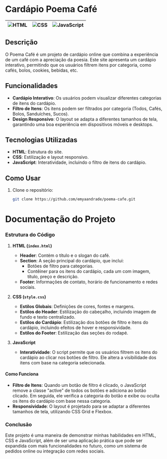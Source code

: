 # Cardápio Poema Café

| ![HTML](https://img.shields.io/badge/HTML-FF5722?style=flat-square&logo=html5&logoColor=white) | ![CSS](https://img.shields.io/badge/CSS-2196F3?style=flat-square&logo=css3&logoColor=white) | ![JavaScript](https://img.shields.io/badge/JavaScript-FBC02D?style=flat-square&logo=javascript&logoColor=black)|
| ---------------------------- | --------------------- | ----------------------|

## Descrição
O Poema Café é um projeto de cardápio online que combina a experiência de um café com a apreciação da poesia. Este site apresenta um cardápio interativo, permitindo que os usuários filtrem itens por categoria, como cafés, bolos, cookies, bebidas, etc.

## Funcionalidades
- **Cardápio Interativo**: Os usuários podem visualizar diferentes categorias de itens do cardápio.
- **Filtro de Itens**: Os itens podem ser filtrados por categoria (Todos, Cafés, Bolos, Sanduíches, Sucos).
- **Design Responsivo**: O layout se adapta a diferentes tamanhos de tela, garantindo uma boa experiência em dispositivos móveis e desktops.

## Tecnologias Utilizadas
- **HTML**: Estrutura do site.
- **CSS**: Estilização e layout responsivo.
- **JavaScript**: Interatividade, incluindo o filtro de itens do cardápio.

## Como Usar
1. Clone o repositório:
   ```bash
   git clone https://github.com/emyaandrade/poema-cafe.git


# Documentação do Projeto

### Estrutura do Código

1. **HTML (`index.html`)**
   - **Header**: Contém o título e o slogan do café.
   - **Section**: A seção principal do cardápio, que inclui:
     - Botões de filtro para categorias.
     - Contêiner para os itens do cardápio, cada um com imagem, título, preço e descrição.
   - **Footer**: Informações de contato, horário de funcionamento e redes sociais.

2. **CSS (`style.css`)**
   - **Estilos Globais**: Definições de cores, fontes e margens.
   - **Estilos do Header**: Estilização do cabeçalho, incluindo imagem de fundo e texto centralizado.
   - **Estilos do Cardápio**: Estilização dos botões de filtro e itens do cardápio, incluindo efeitos de hover e responsividade.
   - **Estilos do Footer**: Estilização das seções do rodapé.

3. **JavaScript**
   - **Interatividade**: O script permite que os usuários filtrem os itens do cardápio ao clicar nos botões de filtro. Ele altera a visibilidade dos itens com base na categoria selecionada.

#### Como Funciona

- **Filtro de Itens**: Quando um botão de filtro é clicado, o JavaScript remove a classe "active" de todos os botões e adiciona ao botão clicado. Em seguida, ele verifica a categoria do botão e exibe ou oculta os itens do cardápio com base nessa categoria.
- **Responsividade**: O layout é projetado para se adaptar a diferentes tamanhos de tela, utilizando CSS Grid e Flexbox.

### Conclusão

Este projeto é uma maneira de demonstrar minhas habilidades em HTML, CSS e JavaScript, além de ser uma aplicação prática que pode ser expandida com mais funcionalidades no futuro, como um sistema de pedidos online ou integração com redes sociais.